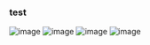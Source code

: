 ### test 
![image](https://github.com/dokjafan/dokjafan/assets/133806604/7420bc15-4ea5-406b-a72f-c088c44bf232)
![image](https://github.com/dokjafan/dokjafan/assets/133806604/1e561973-70d2-4777-bb7d-de8dc0913a28)
![image](https://64.media.tumblr.com/7ca7e0d6bf27ad6ad05592730f68849c/b23a268ba700b565-4e/s100x200/38dcccd31393dc1595d226118a1e1ceceac4c8ff.gifv)
![image](https://github.com/dokjafan/dokjafan/assets/133806604/557210bd-86c2-4588-babc-17ec7fef5c34)




